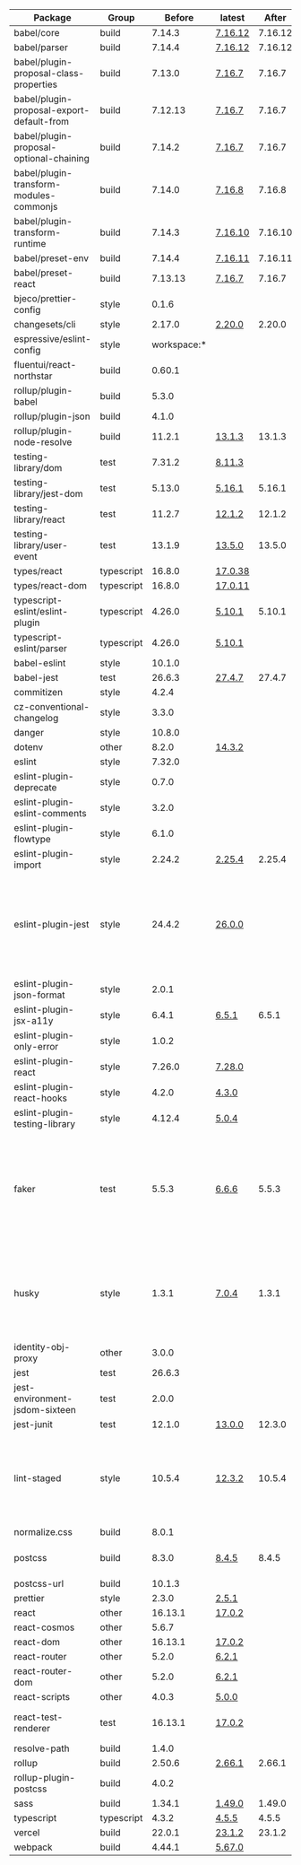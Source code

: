 | Package                                   | Group      | Before       | latest                                                                                        | After   | Comment                                                                                                                                                                  |
| ----------------------------------------- | ---------- | ------------ | --------------------------------------------------------------------------------------------- | ------- | ------------------------------------------------------------------------------------------------------------------------------------------------------------------------ |
| babel/core                                | build      | 7.14.3       | [7.16.12](https://github.com/babel/babel/releases/tag/v7.16.12)                               | 7.16.12 |                                                                                                                                                                          |
| babel/parser                              | build      | 7.14.4       | [7.16.12](https://github.com/babel/babel/releases/tag/v7.16.12)                               | 7.16.12 |                                                                                                                                                                          |
| babel/plugin-proposal-class-properties    | build      | 7.13.0       | [7.16.7](https://github.com/babel/babel/releases/tag/v7.16.12)                                | 7.16.7  |                                                                                                                                                                          |
| babel/plugin-proposal-export-default-from | build      | 7.12.13      | [7.16.7](https://github.com/babel/babel/releases/tag/v7.16.12)                                | 7.16.7  |                                                                                                                                                                          |
| babel/plugin-proposal-optional-chaining   | build      | 7.14.2       | [7.16.7](https://github.com/babel/babel/releases/tag/v7.16.12)                                | 7.16.7  |                                                                                                                                                                          |
| babel/plugin-transform-modules-commonjs   | build      | 7.14.0       | [7.16.8](https://github.com/babel/babel/releases/tag/v7.16.12)                                | 7.16.8  |                                                                                                                                                                          |
| babel/plugin-transform-runtime            | build      | 7.14.3       | [7.16.10](https://github.com/babel/babel/releases/tag/v7.16.12)                               | 7.16.10 |                                                                                                                                                                          |
| babel/preset-env                          | build      | 7.14.4       | [7.16.11](https://github.com/babel/babel/releases/tag/v7.16.12)                               | 7.16.11 |                                                                                                                                                                          |
| babel/preset-react                        | build      | 7.13.13      | [7.16.7](https://github.com/babel/babel/releases/tag/v7.16.12)                                | 7.16.7  |                                                                                                                                                                          |
| bjeco/prettier-config                     | style      | 0.1.6        |                                                                                               |         |                                                                                                                                                                          |
| changesets/cli                            | style      | 2.17.0       | [2.20.0](https://github.com/changesets/changesets/releases/tag/%40changesets%2Fcli%402.20.0)  | 2.20.0  |                                                                                                                                                                          |
| espressive/eslint-config                  | style      | workspace:\* |                                                                                               |         |                                                                                                                                                                          |
| fluentui/react-northstar                  | build      | 0.60.1       |                                                                                               |         |                                                                                                                                                                          |
| rollup/plugin-babel                       | build      | 5.3.0        |                                                                                               |         |                                                                                                                                                                          |
| rollup/plugin-json                        | build      | 4.1.0        |                                                                                               |         |                                                                                                                                                                          |
| rollup/plugin-node-resolve                | build      | 11.2.1       | [13.1.3](https://github.com/rollup/plugins/tree/master/packages/node-resolve/#readme)         | 13.1.3  |                                                                                                                                                                          |
| testing-library/dom                       | test       | 7.31.2       | [8.11.3](https://github.com/testing-library/dom-testing-library/releases/tag/v8.11.3)         |         |                                                                                                                                                                          |
| testing-library/jest-dom                  | test       | 5.13.0       | [5.16.1](https://github.com/testing-library/jest-dom/releases/tag/v5.16.1)                    | 5.16.1  |                                                                                                                                                                          |
| testing-library/react                     | test       | 11.2.7       | [12.1.2](https://github.com/testing-library/react-testing-library/releases/tag/v12.1.2)       | 12.1.2  | [read more](https://github.com/testing-library/dom-testing-library/releases/tag/v8.0.0)                                                                                  |
| testing-library/user-event                | test       | 13.1.9       | [13.5.0](https://github.com/testing-library/user-event/releases/tag/v13.5.0)                  | 13.5.0  |                                                                                                                                                                          |
| types/react                               | typescript | 16.8.0       | [17.0.38]()                                                                                   |         |                                                                                                                                                                          |
| types/react-dom                           | typescript | 16.8.0       | [17.0.11]()                                                                                   |         |                                                                                                                                                                          |
| typescript-eslint/eslint-plugin           | typescript | 4.26.0       | [5.10.1](https://github.com/typescript-eslint/typescript-eslint/releases/tag/v5.10.1)         | 5.10.1  |                                                                                                                                                                          |
| typescript-eslint/parser                  | typescript | 4.26.0       | [5.10.1]()                                                                                    |         |                                                                                                                                                                          |
| babel-eslint                              | style      | 10.1.0       |                                                                                               |         |                                                                                                                                                                          |
| babel-jest                                | test       | 26.6.3       | [27.4.7](https://github.com/facebook/jest/releases/tag/v27.4.7)                               | 27.4.7  | [BREAKING](https://github.com/facebook/jest/releases/tag/v27.0.0)                                                                                                        |
| commitizen                                | style      | 4.2.4        |                                                                                               |         |                                                                                                                                                                          |
| cz-conventional-changelog                 | style      | 3.3.0        |                                                                                               |         |                                                                                                                                                                          |
| danger                                    | style      | 10.8.0       |                                                                                               |         |                                                                                                                                                                          |
| dotenv                                    | other      | 8.2.0        | [14.3.2]()                                                                                    |         |                                                                                                                                                                          |
| eslint                                    | style      | 7.32.0       |                                                                                               |         |                                                                                                                                                                          |
| eslint-plugin-deprecate                   | style      | 0.7.0        |                                                                                               |         |                                                                                                                                                                          |
| eslint-plugin-eslint-comments             | style      | 3.2.0        |                                                                                               |         |                                                                                                                                                                          |
| eslint-plugin-flowtype                    | style      | 6.1.0        |                                                                                               |         |                                                                                                                                                                          |
| eslint-plugin-import                      | style      | 2.24.2       | [2.25.4](https://github.com/import-js/eslint-plugin-import/releases/tag/v2.25.4)              | 2.25.4  |                                                                                                                                                                          |
| eslint-plugin-jest                        | style      | 24.4.2       | [26.0.0](https://github.com/jest-community/eslint-plugin-jest/releases/tag/v26.0.0)           |         | This version drops support for @typescript-eslint/eslint-plugin@4, we need to upgrade both [read more](https://github.com/jest-community/eslint-plugin-jest/issues/1035) |
| eslint-plugin-json-format                 | style      | 2.0.1        |                                                                                               |         |                                                                                                                                                                          |
| eslint-plugin-jsx-a11y                    | style      | 6.4.1        | [6.5.1](https://github.com/jsx-eslint/eslint-plugin-jsx-a11y/releases/tag/v6.5.1)             | 6.5.1   |                                                                                                                                                                          |
| eslint-plugin-only-error                  | style      | 1.0.2        |                                                                                               |         |                                                                                                                                                                          |
| eslint-plugin-react                       | style      | 7.26.0       | [7.28.0](https://github.com/yannickcr/eslint-plugin-react/releases/tag/v7.28.0)               |         |                                                                                                                                                                          |
| eslint-plugin-react-hooks                 | style      | 4.2.0        | [4.3.0](https://github.com/facebook/react/tree/main/packages/eslint-plugin-react-hooks)       |         |                                                                                                                                                                          |
| eslint-plugin-testing-library             | style      | 4.12.4       | [5.0.4](https://github.com/testing-library/eslint-plugin-testing-library/releases/tag/v5.0.4) |         |                                                                                                                                                                          |
| faker                                     | test       | 5.5.3        | [6.6.6](https://github.com/Marak/faker.js)                                                    | 5.5.3   | NOT UPDATED: There is no changelog so we do not have a way to assess the update other than try-and-catch                                                                 |
| husky                                     | style      | 1.3.1        | [7.0.4](https://github.com/typicode/husky/releases/tag/v7.0.4)                                | 1.3.1   | NOT UPDATED - The difference in versions is big, we better plan this ahead                                                                                               |
| identity-obj-proxy                        | other      | 3.0.0        |                                                                                               |         |                                                                                                                                                                          |
| jest                                      | test       | 26.6.3       |                                                                                               |         |                                                                                                                                                                          |
| jest-environment-jsdom-sixteen            | test       | 2.0.0        |                                                                                               |         |                                                                                                                                                                          |
| jest-junit                                | test       | 12.1.0       | [13.0.0](https://github.com/jest-community/jest-junit/releases/tag/v13.0.0)                   | 12.3.0  | [read more](https://github.com/jest-community/jest-junit/releases/tag/v12.3.0)                                                                                           |
| lint-staged                               | style      | 10.5.4       | [12.3.2](https://github.com/okonet/lint-staged/releases/tag/v12.3.2)                          | 10.5.4  | NOT UPDATED - The difference in versions is big, we better plan this ahead                                                                                               |
| normalize.css                             | build      | 8.0.1        |                                                                                               |         |                                                                                                                                                                          |
| postcss                                   | build      | 8.3.0        | [8.4.5](https://github.com/postcss/postcss/releases/tag/8.4.5)                                | 8.4.5   | They are using pnpm now                                                                                                                                                  |
| postcss-url                               | build      | 10.1.3       |                                                                                               |         |                                                                                                                                                                          |
| prettier                                  | style      | 2.3.0        | [2.5.1](https://github.com/prettier/prettier/releases/tag/2.5.1)                              |         |                                                                                                                                                                          |
| react                                     | other      | 16.13.1      | [17.0.2]()                                                                                    |         |                                                                                                                                                                          |
| react-cosmos                              | other      | 5.6.7        |                                                                                               |         |                                                                                                                                                                          |
| react-dom                                 | other      | 16.13.1      | [17.0.2]()                                                                                    |         |                                                                                                                                                                          |
| react-router                              | other      | 5.2.0        | [6.2.1]()                                                                                     |         |                                                                                                                                                                          |
| react-router-dom                          | other      | 5.2.0        | [6.2.1]()                                                                                     |         |                                                                                                                                                                          |
| react-scripts                             | other      | 4.0.3        | [5.0.0]()                                                                                     |         |                                                                                                                                                                          |
| react-test-renderer                       | test       | 16.13.1      | [17.0.2](https://github.com/facebook/react/releases/tag/v17.0.2)                              |         | Goes hand-in-hand with REACT                                                                                                                                             |
| resolve-path                              | build      | 1.4.0        |                                                                                               |         |                                                                                                                                                                          |
| rollup                                    | build      | 2.50.6       | [2.66.1](https://github.com/rollup/rollup/releases/tag/v2.66.1)                               | 2.66.1  |                                                                                                                                                                          |
| rollup-plugin-postcss                     | build      | 4.0.2        |                                                                                               |         |                                                                                                                                                                          |
| sass                                      | build      | 1.34.1       | [1.49.0](https://github.com/sass/dart-sass/releases/tag/1.49.0)                               | 1.49.0  |                                                                                                                                                                          |
| typescript                                | typescript | 4.3.2        | [4.5.5](https://github.com/microsoft/TypeScript/releases/tag/v4.5.5)                          | 4.5.5   |                                                                                                                                                                          |
| vercel                                    | build      | 22.0.1       | [23.1.2](https://github.com/vercel/vercel/releases/tag/vercel%4023.1.1)                       | 23.1.2  |                                                                                                                                                                          |
| webpack                                   | build      | 4.44.1       | [5.67.0]()                                                                                    |

